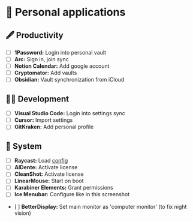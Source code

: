 # 👤 Personal applications

## 🖋️ Productivity

- [ ] **1Password:** Login into personal vault
- [ ] **Arc:** Sign in, join sync
- [ ] **Notion Calendar:** Add google account
- [ ] **Cryptomator:** Add vaults
- [ ] **Obsidian:** Vault synchronization from iCloud

## 👨‍💻 Development

- [ ] **Visual Studio Code:** Login into settings sync
- [ ] **Cursor:** Import settings
- [ ] **GitKraken:** Add personal profile

## 📢 System

- [ ] **Raycast:** Load [config](https://github.com/samiuens/machines/blob/master/configs/raycast/personal.rayconfig)
- [ ] **AlDente:** Activate license
- [ ] **CleanShot:** Activate license
- [ ] **LinearMouse:** Start on boot
- [ ] **Karabiner Elements:** Grant permissions
- [ ] **Ice Menubar:** Configure like in this screenshot
- [ ] **BetterDisplay:** Set main monitor as 'computer monitor' (to fix night vision)